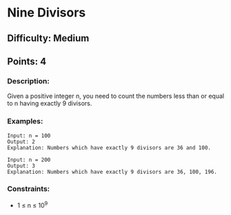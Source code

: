 # Nine Divisors
## Difficulty: Medium
## Points: 4
### Description:
Given a positive integer n, you need to count the numbers less than or equal to n having exactly 9 divisors.

### Examples:
```
Input: n = 100
Output: 2
Explanation: Numbers which have exactly 9 divisors are 36 and 100.
```
```
Input: n = 200
Output: 3
Explanation: Numbers which have exactly 9 divisors are 36, 100, 196. 
```

### Constraints:
- 1 ≤ n ≤ 10<sup>9</sup>